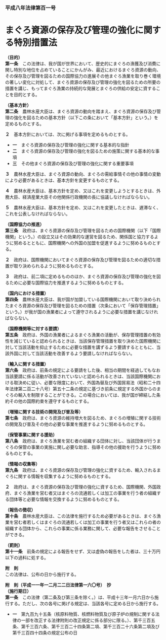 ### 平成八年法律第百一号  
# まぐろ資源の保存及び管理の強化に関する特別措置法  
  
**（目的）**  
**第一条**　この法律は、我が国が世界において、歴史的にまぐろの漁獲及び消費に関し特別な地位を占めていることにかんがみ、最近におけるまぐろ資源の動向、その保存及び管理を図るための国際協力の進展その他まぐろ漁業を取り巻く環境の著しい変化に対処して、まぐろ資源の保存及び管理の強化を図るための所要の措置を講じ、もってまぐろ漁業の持続的な発展とまぐろの供給の安定に資することを目的とする。  
  
**（基本方針）**  
**第二条**　農林水産大臣は、まぐろ資源の動向を踏まえ、まぐろ資源の保存及び管理の強化を図るための基本方針（以下この条において「基本方針」という。）を定めるものとする。  
  
**２**　基本方針においては、次に掲げる事項を定めるものとする。  
* **一**　まぐろ資源の保存及び管理の強化に関する基本的な指針  
* **二**　まぐろ資源の保存及び管理の強化を図るための施策に関する基本的な事項  
* **三**　その他まぐろ資源の保存及び管理の強化に関する重要事項  
  
**３**　農林水産大臣は、まぐろ資源の動向、まぐろの需給事情その他の事情の変動により必要があるときは、基本方針を変更するものとする。  
  
**４**　農林水産大臣は、基本方針を定め、又はこれを変更しようとするときは、外務大臣、経済産業大臣その他関係行政機関の長に協議しなければならない。  
  
**５**　農林水産大臣は、基本方針を定め、又はこれを変更したときは、遅滞なく、これを公表しなければならない。  
  
**（国際協力の推進）**  
**第三条**　政府は、まぐろ資源の保存及び管理を図るための国際機関（以下「国際機関」という。）の設立又はその効果的な運営を図るため、関係国と協力するように努めるとともに、国際機関への外国の加盟を促進するように努めるものとする。  
  
**２**　政府は、国際機関においてまぐろ資源の保存及び管理を図るための適切な措置が取り決められるように努めるものとする。  
  
**３**　政府は、前二項に定めるもののほか、まぐろ資源の保存及び管理の強化を図るために必要な国際協力を推進するように努めるものとする。  
  
**（国内における措置）**  
**第四条**　農林水産大臣は、我が国が加盟している国際機関において取り決められたまぐろ資源の保存及び管理を図るための措置（次条において「保存管理措置」という。）が我が国の漁業者によって遵守されるように必要な措置を講じなければならない。  
  
**（国際機関等に対する要請）**  
**第五条**　政府は、外国の漁業者によるまぐろ漁業の活動が、保存管理措置の有効性を減じていると認められるときは、当該保存管理措置を取り決めた国際機関に対して当該活動を抑止するために必要な措置を講ずるよう要請するとともに、当該外国に対して当該活動を改善するよう要請しなければならない。  
  
**（輸入に関する措置）**  
**第六条**　政府は、前条の規定による要請をした後、相当の期間を経過してもなお当該要請に係る活動が改善されていないと認められるときは、当該国際機関における取決めに従い、必要な限度において、外国為替及び外国貿易法（昭和二十四年法律第二百二十八号）第五十二条の規定に基づき前条に規定する外国からのまぐろの輸入を制限することができる。この場合においては、我が国が締結した条約その他の国際約束を遵守するものとする。  
  
**（増殖に関する技術の開発及び普及等）**  
**第七条**　政府は、まぐろ資源の維持増大を図るため、まぐろの増殖に関する技術の開発及び普及その他の必要な事業を推進するように努めるものとする。  
  
**（保管事業に関する援助）**  
**第八条**　政府は、まぐろ漁業を営む者の組織する団体に対し、当該団体が行うまぐろの保管の事業の実施に関し必要な助言、指導その他の援助を行うように努めるものとする。  
  
**（情報の収集等）**  
**第九条**　政府は、まぐろ資源の保存及び管理の強化に資するため、輸入されるまぐろに関する情報を収集するように努めるものとする。  
  
**２**　政府は、まぐろ資源の保存及び管理の強化に資するため、国際機関、外国政府、まぐろ漁業を営む者又はまぐろの流通若しくは加工の事業を行う者の組織する団体等と必要な情報を交換するように努めるものとする。  
  
**（報告の徴収）**  
**第十条**　農林水産大臣は、この法律を施行するため必要があるときは、まぐろ漁業を営む者若しくはまぐろの流通若しくは加工の事業を行う者又はこれらの者の組織する団体から、これらの事業に係る業務に関して、必要な報告をさせることができる。  
  
**（罰則）**  
**第十一条**　前条の規定による報告をせず、又は虚偽の報告をした者は、三十万円以下の過料に処する。  
  
**附　則**  
この法律は、公布の日から施行する。  
  
**附　則（平成一一年一二月二二日法律第一六〇号）　抄**  
**（施行期日）**  
**第一条**　この法律（第二条及び第三条を除く。）は、平成十三年一月六日から施行する。ただし、次の各号に掲げる規定は、当該各号に定める日から施行する。  
* **一**　第九百九十五条（核原料物質、核燃料物質及び原子炉の規制に関する法律の一部を改正する法律附則の改正規定に係る部分に限る。）、第千三百五条、第千三百六条、第千三百二十四条第二項、第千三百二十六条第二項及び第千三百四十四条の規定公布の日  
  
